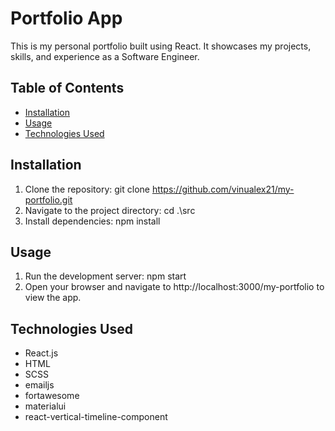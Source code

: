 # Portfolio App

This is my personal portfolio built using React. It showcases my projects, skills, and experience as a Software Engineer.

## Table of Contents

- [Installation](#installation)
- [Usage](#usage)
- [Technologies Used](#technologies-used)

## Installation

1. Clone the repository: git clone https://github.com/vinualex21/my-portfolio.git
2. Navigate to the project directory: cd .\src
3. Install dependencies: npm install

## Usage

1. Run the development server: npm start
2. Open your browser and navigate to http://localhost:3000/my-portfolio to view the app.

## Technologies Used

- React.js
- HTML
- SCSS
- emailjs
- fortawesome
- materialui
- react-vertical-timeline-component

